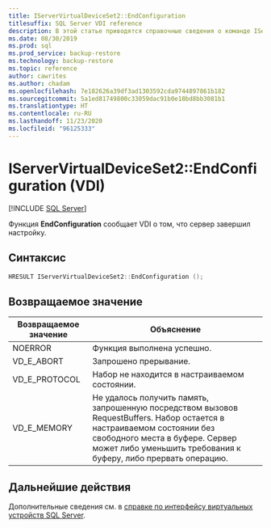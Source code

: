 ```yaml
---
title: IServerVirtualDeviceSet2::EndConfiguration
titlesuffix: SQL Server VDI reference
description: В этой статье приводятся справочные сведения о команде IServerVirtualDeviceSet2::EndConfiguration.
ms.date: 08/30/2019
ms.prod: sql
ms.prod_service: backup-restore
ms.technology: backup-restore
ms.topic: reference
author: cawrites
ms.author: chadam
ms.openlocfilehash: 7e182626a39df3ad1303592cda9744897861b182
ms.sourcegitcommit: 5a1ed81749800c33059dac91b0e18bd8bb3081b1
ms.translationtype: HT
ms.contentlocale: ru-RU
ms.lasthandoff: 11/23/2020
ms.locfileid: "96125333"
---
```

# <a name="iservervirtualdeviceset2endconfiguration-vdi"></a>IServerVirtualDeviceSet2::EndConfiguration (VDI)

[!INCLUDE [SQL Server](../../../includes/applies-to-version/sqlserver.md)]

Функция **EndConfiguration** сообщает VDI о том, что сервер завершил настройку.

## <a name="syntax"></a>Синтаксис

```c
HRESULT IServerVirtualDeviceSet2::EndConfiguration ();
```

## <a name="return-value"></a>Возвращаемое значение

|Возвращаемое значение | Объяснение |
|---|---|
| NOERROR | Функция выполнена успешно. |
| VD_E_ABORT | Запрошено прерывание. |
| VD_E_PROTOCOL | Набор не находится в настраиваемом состоянии. |
| VD_E_MEMORY | Не удалось получить память, запрошенную посредством вызовов RequestBuffers. Набор остается в настраиваемом состоянии без свободного места в буфере. Сервер может либо уменьшить требования к буферу, либо прервать операцию. |

## <a name="next-steps"></a>Дальнейшие действия

Дополнительные сведения см. в [справке по интерфейсу виртуальных устройств SQL Server](reference-virtual-device-interface.md).